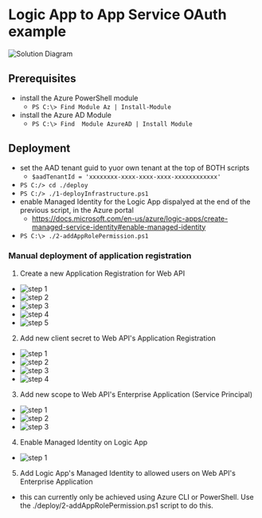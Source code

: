 # Logic App to App Service OAuth example

![Solution Diagram](https://github.com/cbellee/logic-app-app-srv-api-oauth/blob/main/solution.png)

## Prerequisites

- install the Azure PowerShell module
  - `PS C:\> Find Module Az | Install-Module`
- install the Azure AD Module
  - `PS C:\> Find  Module AzureAD | Install Module`
## Deployment

- set the AAD tenant guid to yuor own tenant at the top of BOTH scripts
  - `$aadTenantId = 'xxxxxxxx-xxxx-xxxx-xxxx-xxxxxxxxxxxx'` 
- `PS C:/> cd ./deploy` 
- `PS C:/> ./1-deployInfrastructure.ps1`
- enable Managed Identity for the Logic App dispalyed at the end of the previous script, in the Azure portal
  - https://docs.microsoft.com/en-us/azure/logic-apps/create-managed-service-identity#enable-managed-identity
- `PS C:\> ./2-addAppRolePermission.ps1`

### Manual deployment of application registration 

1. Create a new Application Registration for Web API
- ![step 1](https://github.com/cbellee/logic-app-app-srv-api-oauth/blob/main/1-application-registration.png)
- ![step 2](https://github.com/cbellee/logic-app-app-srv-api-oauth/blob/main/2-application-registration.png)
- ![step 3](https://github.com/cbellee/logic-app-app-srv-api-oauth/blob/main/3-application-registration.png)
- ![step 4](https://github.com/cbellee/logic-app-app-srv-api-oauth/blob/main/4-application-registration.png)
- ![step 5](https://github.com/cbellee/logic-app-app-srv-api-oauth/blob/main/5-application-registration.png)
2. Add new client secret to Web API's Application Registration
- ![step 1](https://github.com/cbellee/logic-app-app-srv-api-oauth/blob/main/6-application-registration.png)
- ![step 2](https://github.com/cbellee/logic-app-app-srv-api-oauth/blob/main/7-application-registration.png)
- ![step 3](https://github.com/cbellee/logic-app-app-srv-api-oauth/blob/main/8-application-registration.png)
- ![step 4](https://github.com/cbellee/logic-app-app-srv-api-oauth/blob/main/9-application-registration.png)
3. Add new scope to Web API's Enterprise Application (Service Principal)
- ![step 1](https://github.com/cbellee/logic-app-app-srv-api-oauth/blob/main/10-application-registration.png)
- ![step 2](https://github.com/cbellee/logic-app-app-srv-api-oauth/blob/main/11-application-registration.png)
- ![step 3](https://github.com/cbellee/logic-app-app-srv-api-oauth/blob/main/12-application-registration.png)
4. Enable Managed Identity on Logic App
- ![step 1](https://github.com/cbellee/logic-app-app-srv-api-oauth/blob/main/12-application-registration.png)
5. Add Logic App's Managed Identity to allowed users on Web API's Enterprise Application
- this can currently only be achieved using Azure CLI or PowerShell. Use the ./deploy/2-addAppRolePermission.ps1 script to do this.